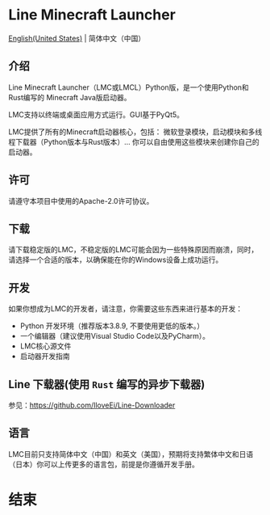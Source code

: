 # Line Minecraft Launcher
[English(United States)](README.md) | 简体中文（中国）

## 介绍
Line Minecraft Launcher（LMC或LMCL）Python版，是一个使用Python和Rust编写的 Minecraft Java版启动器。

LMC支持以终端或桌面应用方式运行。GUI基于PyQt5。

LMC提供了所有的Minecraft启动器核心，包括： 微软登录模块，启动模块和多线程下载器（Python版本与Rust版本）... 你可以自由使用这些模块来创建你自己的启动器。

## 许可
请遵守本项目中使用的Apache-2.0许可协议。

## 下载
请下载稳定版的LMC，不稳定版的LMC可能会因为一些特殊原因而崩溃，同时，请选择一个合适的版本，以确保能在你的Windows设备上成功运行。

## 开发
如果你想成为LMC的开发者，请注意，你需要这些东西来进行基本的开发：

* Python 开发环境（推荐版本3.8.9, 不要使用更低的版本。）
* 一个编辑器（建议使用Visual Studio Code以及PyCharm）。
* LMC核心源文件
* 启动器开发指南

## Line 下载器(使用 `Rust` 编写的异步下载器)
参见：https://github.com/IloveEi/Line-Downloader

## 语言
LMC目前只支持简体中文（中国）和英文（美国），预期将支持繁体中文和日语（日本）你可以上传更多的语言包，前提是你遵循开发手册。

# 结束
